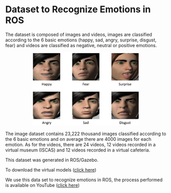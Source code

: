 # Dataset to Recognize Emotions in ROS

The dataset is composed of images and videos, images are classified according to the 6 basic emotions (happy, sad, angry, surprise, disgust, fear) and videos are classified as negative, neutral or positive emotions.

<div align="center">
  <img src="https://github.com/marco-quiroz/Dataset-in-ROS/blob/main/Images/Emotions.png" width="334" height="228">
</div>

The image dataset contains 23,222 thousand images classified according to the 6 basic emotions and on average there are 4000 images for each emotion. As for the videos, there are 24 videos, 12 videos recorded in a virtual museum (ISCAS) and 12 videos recorded in a virtual cafeteria.

This dataset was generated in ROS/Gazebo.

To download the virtual models ([click here](https://drive.google.com/drive/folders/1kjfwSeM7grGbQSMPJCo7cBx5k9mS1m3F?usp=sharing))

We use this data set to recognize emotions in ROS, the process performed is available on YouTube ([click here](https://www.youtube.com/watch?v=sn0mn-aM0WY))

```
